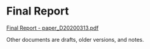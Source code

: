 # Final Report

[Final Report - paper_D20200313.pdf](paper_D20200313.pdf)

Other documents are drafts, older versions, and notes.

